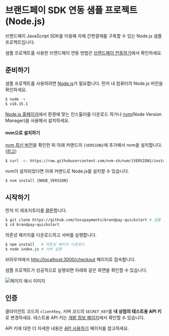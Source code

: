 # 브랜드페이 SDK 연동 샘플 프로젝트(Node.js)

브랜드페이 JavaScript SDK를 이용해 자체 간편결제를 구축할 수 있는 Node.js 샘플 프로젝트입니다.

샘플 프로젝트를 사용한 브랜드페이 연동 방법은 [브랜드페이 연동하기](https://docs.tosspayments.com/guides/brandpay/integration)에서 확인하세요.

## 준비하기

샘플 프로젝트를 사용하려면 [Node.js](https://nodejs.org/ko/)가 필요합니다. 먼저 내 컴퓨터의 Node.js 버전을 확인하세요.

```sh
$ node -v
$ v16.15.1
```

<!-- ### Node.js 설치하기 -->

[Node.js 홈페이지](https://nodejs.org/ko/download/)에서 환경에 맞는 인스톨러를 다운로드 하거나 [nvm](https://github.com/nvm-sh/nvm#about)(Node Version Manager)을 사용해서 설치하세요.

#### nvm으로 설치하기

[nvm 최신 버전](https://github.com/nvm-sh/nvm/releases)을 확인한 뒤 아래 커맨드의 `{VERSION}`에 추가해서 nvm을 설치합니다. ([참고](https://github.com/nvm-sh/nvm#installing-and-updating))

```sh
$ curl -o- https://raw.githubusercontent.com/nvm-sh/nvm/{VERSION}/install.sh | bash
```

nvm이 설치되었다면 아래 커맨드로 Node.js를 설치할 수 있습니다.

```sh
$ nvm install {NODE_VERSION}
```

## 시작하기

먼저 이 레포지토리를 [클론](https://docs.github.com/en/github/creating-cloning-and-archiving-repositories/cloning-a-repository)합니다.

```sh
$ git clone https://github.com/tosspayments/brandpay-quickstart # 샘플 프로젝트 클론
$ cd brandpay-quickstart
```

의존성 패키지를 다운로드하고 서버를 실행합니다.

```sh
$ npm install   # 의존성 패키지 다운로드
$ node index.js # 서버 실행
```

브라우저에서 [http://localhost:3000/checkout](http://localhost:3000/checkout) 페이지로 접속합니다.

샘플 프로젝트가 성공적으로 실행되면 아래와 같은 화면을 확인할 수 있습니다.

![페이지 예시 이미지](https://static.tosspayments.com/docs/brandpay/integration/checkout.png)

## 인증

클라이언트 코드의 `clientKey`, 서버 코드의 `SECRET_KEY`를 **내 상점의 테스트용 API 키**로 변경하세요. 테스트용 API 키는 [개발 정보 페이지](https://onboarding.tosspayments.com/my/integration)에서 확인할 수 있습니다.

API 키에 대한 더 자세한 내용은 [API 사용하기](/guides/apis/usage#가맹점용-api-키-발급받기) 페이지를 참고하세요.




